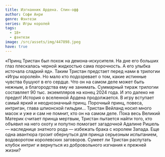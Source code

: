 ```yaml
---
title: Изгнанник Ардена. Спин-офф
author: Софи Анри
genre: Фэнтези
series: Игры королей
tags:
  - 18+
  - фэнтези
image: /src/assets/img/447898.jpeg
have: true
---
```

«Принц Тристан был похож на демона-искусителя. На дне его больших глаз плескалась черной жидкостью сама порочность. А его улыбка источала сладкий яд». Таким Тристан предстает перед нами в трилогии «Игры королей». Но мало кто подозревает о том, какие истинные чувства бушуют в его сердце. Что он на самом деле может быть нежным, а благородства ему не занимать. Суммарный тираж трилогии составляет 90 тыс. экземпляров на конец 2024 года. И это далеко не предел! История о вселенной Ардена продолжается. В игру вступает самый яркий и неоднозначный принц. Порочный принц, повеса, интриган, глава шпионской гильдии… Тристан Вейланд носил много масок и уже и сам не помнит, кто он на самом деле. Пока весь Великий Материк считает принца мертвым, Тристан пытается найти того, кто объявил на него охоту и попутно помогает загадочной Адалине Ришель — наследнице знатного рода — избежать брака с королем Запада. Еще одна авантюра грозит обернуться для принца серьезным испытанием, водоворотом королевских заговоров. Сумеет ли Тристан распутать клубок интриг и вернуться из добровольного изгнания к прежней жизни?
